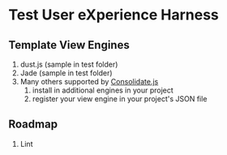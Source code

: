 # Test User eXperience Harness

## Template View Engines
1. dust.js (sample in test folder) 
1. Jade (sample in test folder) 
1. Many others supported by [Consolidate.js](https://github.com/tj/consolidate.js)
	1. install in additional engines in your project
	1. register your view engine in your project's JSON file

## Roadmap
1. Lint